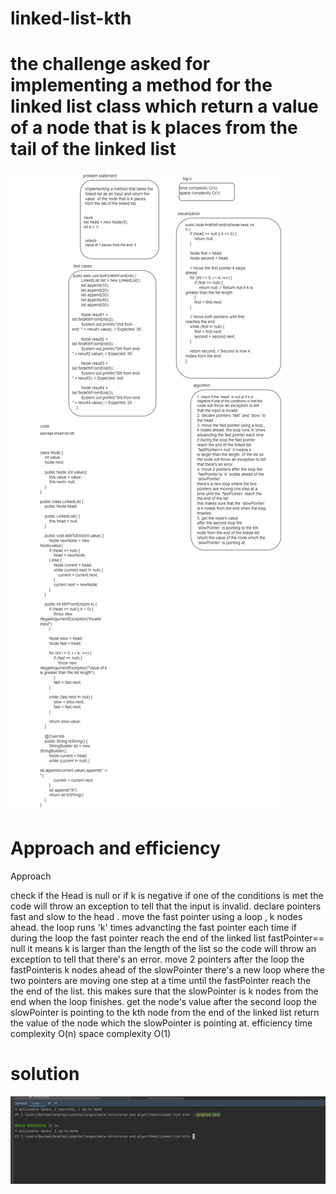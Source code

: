 # linked-list-kth

# the challenge asked for implementing a method for the linked list class which return a value of a node that is k places from the tail of the linked list
![cc7.drawio (1).png](cc7.drawio%20%281%29.png)

# Approach and efficiency 

Approach

check if the Head is null or if k is negative if one of the conditions is met the code will throw an exception to tell that the input is invalid.
declare pointers fast and slow to the head .
move the fast pointer using a loop , k nodes ahead. the loop runs 'k' times advancting the fast pointer each time if during the loop the fast pointer reach the end of the linked list fastPointer== null it means k is larger than the length of the list so the code will throw an exception to tell that there's an error.
move 2 pointers after the loop the fastPointeris k nodes ahead of the slowPointer there's a new loop where the two pointers are moving one step at a time until the fastPointer reach the the end of the list. this makes sure that the slowPointer is k nodes from the end when the loop finishes.
get the node's value after the second loop the slowPointer is pointing to the kth node from the end of the linked list return the value of the node which the slowPointer is pointing at.
efficiency time complexity O(n) space complexity O(1)

# solution 
![img.png](img.png)
